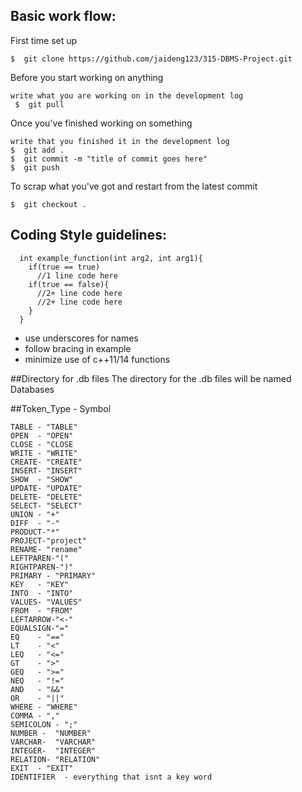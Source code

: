 ## Basic work flow:
  
  First time set up
  
    $  git clone https://github.com/jaideng123/315-DBMS-Project.git
    
  Before you start working on anything
  
    write what you are working on in the development log
     $  git pull
    
  Once you've finished working on something
  
    write that you finished it in the development log
    $  git add .
    $  git commit -m "title of commit goes here"
    $  git push
    
  To scrap what you've got and restart from the latest commit
  
    $  git checkout .

## Coding Style guidelines:
```
  int example_function(int arg2, int arg1){
    if(true == true)
      //1 line code here
    if(true == false){
      //2+ line code here
      //2+ line code here
    }
  }
```
* use underscores for names
* follow bracing in example
* minimize use of c++11/14 functions

##Directory for .db files
  The directory for the .db files will be named Databases

##Token_Type  -  Symbol
```
TABLE - "TABLE"
OPEN  - "OPEN"
CLOSE - "CLOSE
WRITE - "WRITE"
CREATE- "CREATE"
INSERT- "INSERT"
SHOW  - "SHOW"
UPDATE- "UPDATE"
DELETE- "DELETE"
SELECT- "SELECT"
UNION - "+"
DIFF  - "-"
PRODUCT-"*"
PROJECT-"project"
RENAME- "rename"
LEFTPAREN-"("
RIGHTPAREN-")"
PRIMARY - "PRIMARY"
KEY   - "KEY"
INTO  - "INTO"
VALUES- "VALUES"
FROM  - "FROM"
LEFTARROW-"<-"
EQUALSIGN-"="
EQ    - "=="
LT    - "<"
LEQ   - "<="
GT    - ">"
GEQ   - ">="
NEQ   - "!="
AND   - "&&"
OR    - "||"
WHERE - "WHERE"
COMMA - ","
SEMICOLON - ";"
NUMBER -  "NUMBER"
VARCHAR-  "VARCHAR"
INTEGER-  "INTEGER"
RELATION- "RELATION"
EXIT  - "EXIT"
IDENTIFIER  - everything that isnt a key word
```
